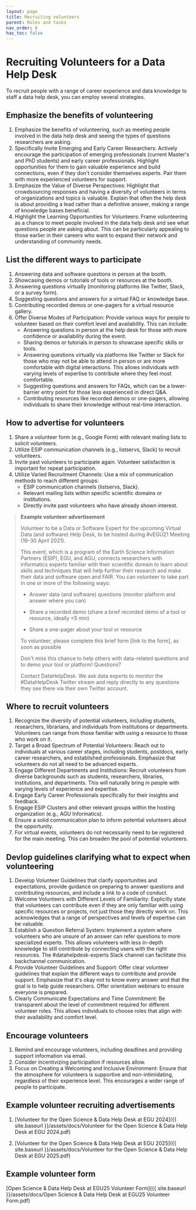 ```yaml
---
layout: page
title: Recruiting volunteers
parent: Roles and tasks
nav_order: 6
has_toc: false
---
```


# Recruiting Volunteers for a Data Help Desk

To recruit people with a range of career experience and data knowledge to staff
a data help desk, you can employ several strategies.

## Emphasize the benefits of volunteering

1. Emphasize the benefits of volunteering, such as meeting people involved in
   the data help desk and seeing the types of questions researchers are asking.
1. Specifically Invite Emerging and Early Career Researchers: Actively encourage
   the participation of emerging professionals (current Master's and PhD
   students) and early career professionals. Highlight opportunities for them to
   gain valuable experience and build connections, even if they don't consider
   themselves experts. Pair them with more experienced volunteers for support.
1. Emphasize the Value of Diverse Perspectives: Highlight that crowdsourcing
   responses and having a diversity of volunteers in terms of organizations and
   topics is valuable. Explain that often the help desk is about providing a
   lead rather than a definitive answer, making a range of knowledge bases
   beneficial.
1. Highlight the Learning Opportunities for Volunteers: Frame volunteering as a
   chance to meet people involved in the data help desk and see what questions
   people are asking about. This can be particularly appealing to those earlier
   in their careers who want to expand their network and understanding of
   community needs.

## List the different ways to participate

<!-- prettier-ignore -->
1. Answering data and software questions in person at the booth.
1. Showcasing demos or tutorials of tools or resources at the booth.
1. Answering questions virtually (monitoring platforms like Twitter, Slack, or
    a survey form).
1. Suggesting questions and answers for a virtual FAQ or knowledge base.
1. Contributing recorded demos or one-pagers for a virtual resource gallery.
1. Offer Diverse Modes of Participation: Provide various ways for people to
    volunteer based on their comfort level and availability. This can include:
    -   Answering questions in person at the help desk for those with more
        confidence or availability during the event.
    -   Sharing demos or tutorials in person to showcase specific skills or
        tools.
    -   Answering questions virtually via platforms like Twitter or Slack for
        those who may not be able to attend in person or are more comfortable
        with digital interactions. This allows individuals with varying levels
        of expertise to contribute where they feel most comfortable.
    -   Suggesting questions and answers for FAQs, which can be a lower-barrier
        entry point for those less experienced in direct Q\&A.
    -   Contributing resources like recorded demos or one-pagers, allowing
        individuals to share their knowledge without real-time interaction.

## How to advertise for volunteers

<!-- prettier-ignore -->
1. Share a volunteer form (e.g., Google Form) with relevant mailing lists to
    solicit volunteers.
1. Utilize ESIP communication channels (e.g., listservs, Slack) to recruit
    volunteers.
1. Invite past volunteers to participate again. Volunteer satisfaction is
    important for repeat participation.
1. Utilize Varied Recruitment Channels: Use a mix of communication methods to
    reach different groups:
    -   ESIP communication channels (listservs, Slack).
    -   Relevant mailing lists within specific scientific domains or
        institutions.
    -   Directly invite past volunteers who have already shown interest.

> **Example volunteer advertisement**
>
> Volunteer to be a Data or Software Expert for the upcoming Virtual Data (and
> software) Help Desk, to be hosted during #vEGU21 Meeting (19-30 April 2021).
>
> This event, which is a program of the Earth Science Information Partners
> (ESIP), EGU, and AGU, connects researchers with informatics experts familiar
> with their scientific domain to learn about skills and techniques that will
> help further their research and make their data and software open and FAIR.
> You can volunteer to take part in one or more of the following ways:
>
> -   Answer data (and software) questions (monitor platform and answer where
>     you can)
>
> -   Share a recorded demo (share a brief recorded demo of a tool or resource,
>     ideally <5 min)
>
> -   Share a one-pager about your tool or resource
>
> To volunteer, please complete this brief form \[link to the form\], as soon as
> possible
>
> Don't miss this chance to help others with data-related questions and to demo
> your tool or platform! Questions?
>
> Contact DataHelpDesk. We ask data experts to monitor the #DataHelpDesk Twitter
> stream and reply directly to any questions they see there via their own
> Twitter account.

## Where to recruit volunteers

1. Recognize the diversity of potential volunteers, including students,
   researchers, librarians, and individuals from institutions or departments.
   Volunteers can range from those familiar with using a resource to those who
   work on it.
1. Target a Broad Spectrum of Potential Volunteers: Reach out to individuals at
   various career stages, including students, postdocs, early career
   researchers, and established professionals. Emphasize that volunteers do not
   all need to be advanced experts.
1. Engage Different Departments and Institutions: Recruit volunteers from
   diverse backgrounds such as students, researchers, libraries, institutions,
   and departments. This will naturally bring in people with varying levels of
   experience and expertise.
1. Engage Early Career Professionals specifically for their insights and
   feedback.
1. Engage ESIP Clusters and other relevant groups within the hosting
   organization (e.g., AGU Informatics).
1. Ensure a solid communication plan to inform potential volunteers about the
   opportunity.
1. For virtual events, volunteers do not necessarily need to be registered for
   the main meeting. This can broaden the pool of potential volunteers.

## Devlop guidelines clarifying what to expect when volunteering

1. Develop Volunteer Guidelines that clarify opportunities and expectations,
   provide guidance on preparing to answer questions and contributing resources,
   and include a link to a code of conduct.
1. Welcome Volunteers with Different Levels of Familiarity: Explicitly state
   that volunteers can contribute even if they are only familiar with using
   specific resources or projects, not just those they directly work on. This
   acknowledges that a range of perspectives and levels of expertise can be
   valuable.
1. Establish a Question Referral System: Implement a system where volunteers who
   are unsure of an answer can refer questions to more specialized experts. This
   allows volunteers with less in-depth knowledge to still contribute by
   connecting users with the right resources. The #datahelpdesk-experts Slack
   channel can facilitate this backchannel communication.
1. Provide Volunteer Guidelines and Support: Offer clear volunteer guidelines
   that explain the different ways to contribute and provide support. Emphasize
   that it's okay not to know every answer and that the goal is to help guide
   researchers. Offer orientation webinars to ensure everyone is prepared.
1. Clearly Communicate Expectations and Time Commitment: Be transparent about
   the level of commitment required for different volunteer roles. This allows
   individuals to choose roles that align with their availability and comfort
   level.

## Encourage volunteers

1. Remind and encourage volunteers, including deadlines and providing support
   information via email.
1. Consider incentivizing participation if resources allow.
1. Focus on Creating a Welcoming and Inclusive Environment: Ensure that the
   atmosphere for volunteers is supportive and non-intimidating, regardless of
   their experience level. This encourages a wider range of people to
   participate.

## Example volunteer recruiting advertisements

1. [Volunteer for the Open Science & Data Help Desk at EGU
   2024]({{ site.baseurl }}/assets/docs/Volunteer for the Open Science & Data
   Help Desk at EGU 2024.pdf)

1. [Volunteer for the Open Science & Data Help Desk at EGU
   2025]({{ site.baseurl }}/assets/docs/Volunteer for the Open Science & Data
   Help Desk at EGU 2025.pdf)

## Example volunteer form

[Open Science & Data Help Desk at EGU25 Volunteer
Form]({{ site.baseurl }}/assets/docs/Open Science & Data Help Desk at EGU25
Volunteer Form.pdf)
